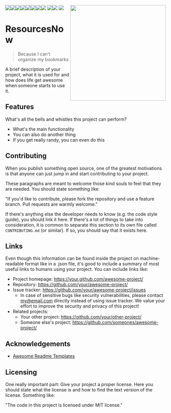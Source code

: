 [![](https://sourcerer.io/fame/MGOPW/MGOPW/SNResourcesNow/images/0)](https://sourcerer.io/fame/MGOPW/MGOPW/SNResourcesNow/links/0)[![](https://sourcerer.io/fame/MGOPW/MGOPW/SNResourcesNow/images/1)](https://sourcerer.io/fame/MGOPW/MGOPW/SNResourcesNow/links/1)[![](https://sourcerer.io/fame/MGOPW/MGOPW/SNResourcesNow/images/2)](https://sourcerer.io/fame/MGOPW/MGOPW/SNResourcesNow/links/2)[![](https://sourcerer.io/fame/MGOPW/MGOPW/SNResourcesNow/images/3)](https://sourcerer.io/fame/MGOPW/MGOPW/SNResourcesNow/links/3)[![](https://sourcerer.io/fame/MGOPW/MGOPW/SNResourcesNow/images/4)](https://sourcerer.io/fame/MGOPW/MGOPW/SNResourcesNow/links/4)[![](https://sourcerer.io/fame/MGOPW/MGOPW/SNResourcesNow/images/5)](https://sourcerer.io/fame/MGOPW/MGOPW/SNResourcesNow/links/5)[![](https://sourcerer.io/fame/MGOPW/MGOPW/SNResourcesNow/images/6)](https://sourcerer.io/fame/MGOPW/MGOPW/SNResourcesNow/links/6)[![](https://sourcerer.io/fame/MGOPW/MGOPW/SNResourcesNow/images/7)](https://sourcerer.io/fame/MGOPW/MGOPW/SNResourcesNow/links/7)
<img src="https://user-images.githubusercontent.com/32275158/152443139-ec226b9f-1a26-4f6a-b272-4bfe1c4a1cd9.png" width=300 align=right>
<a href="https://github.com/MGOPW/SNResourcesNow/pulls"><img src="https://img.shields.io/github/last-commit/mgopw/snresourcesnow?style=for-the-badge"></a><a href="https://github.com/MGOPW/SNResourcesNow/graphs/contributors"><img src="https://img.shields.io/github/contributors/mgopw/snresourcesnow?style=for-the-badge"></a> <a href="https://invite.sndevs.com"><img src="https://img.shields.io/badge/slack-sndevs-630330?style=for-the-badge"></a>

# ResourcesNow
> Because I can't organize my bookmarks

A brief description of your project, what it is used for and how does life get
awesome when someone starts to use it.

## Features

What's all the bells and whistles this project can perform?
* What's the main functionality
* You can also do another thing
* If you get really randy, you can even do this

## Contributing

When you publish something open source, one of the greatest motivations is that
anyone can just jump in and start contributing to your project.

These paragraphs are meant to welcome those kind souls to feel that they are
needed. You should state something like:

"If you'd like to contribute, please fork the repository and use a feature
branch. Pull requests are warmly welcome."

If there's anything else the developer needs to know (e.g. the code style
guide), you should link it here. If there's a lot of things to take into
consideration, it is common to separate this section to its own file called
`CONTRIBUTING.md` (or similar). If so, you should say that it exists here.

## Links

Even though this information can be found inside the project on machine-readable
format like in a .json file, it's good to include a summary of most useful
links to humans using your project. You can include links like:

- Project homepage: https://your.github.com/awesome-project/
- Repository: https://github.com/your/awesome-project/
- Issue tracker: https://github.com/your/awesome-project/issues
  - In case of sensitive bugs like security vulnerabilities, please contact
    my@email.com directly instead of using issue tracker. We value your effort
    to improve the security and privacy of this project!
- Related projects:
  - Your other project: https://github.com/your/other-project/
  - Someone else's project: https://github.com/someones/awesome-project/

## Acknowledgements

 - [Awesome Readme Templates](https://awesomeopensource.com/project/elangosundar/awesome-README-templates)

## Licensing

One really important part: Give your project a proper license. Here you should
state what the license is and how to find the text version of the license.
Something like:

"The code in this project is licensed under MIT license."